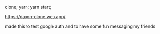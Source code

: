 clone;
yarn;
yarn start;

https://daxon-clone.web.app/

made this to test google auth and to have some fun messaging my friends
